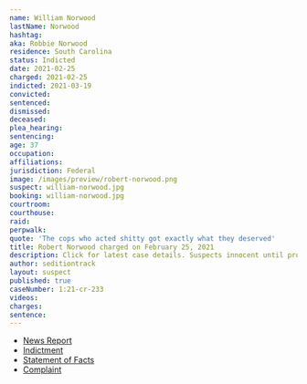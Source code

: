 ```yaml
---
name: William Norwood
lastName: Norwood
hashtag:
aka: Robbie Norwood
residence: South Carolina
status: Indicted
date: 2021-02-25
charged: 2021-02-25
indicted: 2021-03-19
convicted: 
sentenced: 
dismissed: 
deceased:
plea_hearing:
sentencing:
age: 37
occupation:
affiliations:
jurisdiction: Federal
image: /images/preview/robert-norwood.png
suspect: william-norwood.jpg
booking: william-norwood.jpg
courtroom:
courthouse:
raid:
perpwalk:
quote: 'The cops who acted shitty got exactly what they deserved'
title: Robert Norwood charged on February 25, 2021
description: Click for latest case details. Suspects innocent until proven guilty.
author: seditiontrack
layout: suspect
published: true
caseNumber: 1:21-cr-233
videos:
charges:
sentence:
---
```

- [News Report](https://www.nbcnews.com/news/us-news/south-carolina-man-charged-capitol-riot-bragged-he-dressed-antifa-n1259298)
- [Indictment](https://www.justice.gov/usao-dc/case-multi-defendant/file/1378266/download)
- [Statement of Facts](https://www.justice.gov/usao-dc/case-multi-defendant/file/1379061/download)
- [Complaint](https://www.justice.gov/usao-dc/case-multi-defendant/file/1379066/download)
